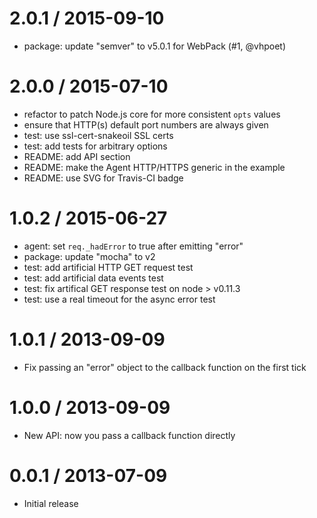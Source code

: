 
2.0.1 / 2015-09-10
====

  * package: update "semver" to v5.0.1 for WebPack (#1, @vhpoet)

2.0.0 / 2015-07-10
====

  * refactor to patch Node.js core for more consistent `opts` values
  * ensure that HTTP(s) default port numbers are always given
  * test: use ssl-cert-snakeoil SSL certs
  * test: add tests for arbitrary options
  * README: add API section
  * README: make the Agent HTTP/HTTPS generic in the example
  * README: use SVG for Travis-CI badge

1.0.2 / 2015-06-27
====

  * agent: set `req._hadError` to true after emitting "error"
  * package: update "mocha" to v2
  * test: add artificial HTTP GET request test
  * test: add artificial data events test
  * test: fix artifical GET response test on node > v0.11.3
  * test: use a real timeout for the async error test

1.0.1 / 2013-09-09
====

  * Fix passing an "error" object to the callback function on the first tick

1.0.0 / 2013-09-09
====

  * New API: now you pass a callback function directly

0.0.1 / 2013-07-09
====

  * Initial release
